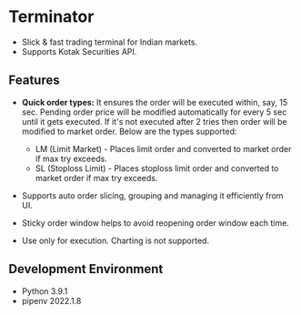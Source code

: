 # Terminator

- Slick & fast trading terminal for Indian markets.
- Supports Kotak Securities API.

## Features

- **Quick order types:** It ensures the order will be executed within, say, 15 sec. Pending order price will be modified
  automatically for every 5 sec until it gets executed. If it's not executed after 2 tries then order will be modified
  to market order. Below are the types supported:
    - LM (Limit Market) - Places limit order and converted to market order if max try exceeds.
    - SL (Stoploss Limit) - Places stoploss limit order and converted to market order if max try exceeds.

- Supports auto order slicing, grouping and managing it efficiently from UI.
- Sticky order window helps to avoid reopening order window each time.
- Use only for execution. Charting is not supported.

## Development Environment

- Python 3.9.1
- pipenv 2022.1.8
